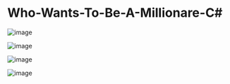 # Who-Wants-To-Be-A-Millionare-C#


![image](https://user-images.githubusercontent.com/46728174/183397283-2c9de1f2-630f-4218-86ce-a9c9a8a1ac39.png)

![image](https://user-images.githubusercontent.com/46728174/183397119-69ea0faf-5680-4de2-92bb-791e4b21e35b.png)

![image](https://user-images.githubusercontent.com/46728174/183397149-d67131dd-3a20-4cfd-a47c-a0188805c43f.png)

![image](https://user-images.githubusercontent.com/46728174/183397174-a3f7ce1d-84ed-4a4b-b421-7cbaa80d6f86.png)
